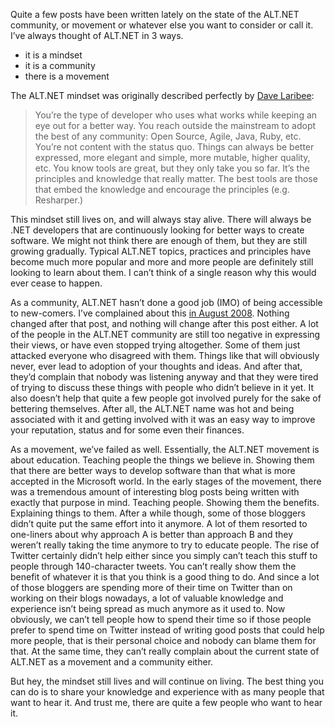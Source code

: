 Quite a few posts have been written lately on the state of the ALT.NET community, or movement or whatever else you want to consider or call it. I’ve always thought of ALT.NET in 3 ways.
- it is a mindset
- it is a community
- there is a movement

The ALT.NET mindset was originally described perfectly by <a href="http://laribee.com/blog/2007/04/10/altnet/" target="_blank">Dave Laribee</a>:

<blockquote>
You’re the type of developer who uses what works while keeping an eye out for a better way. You reach outside the mainstream to adopt the best of any community: Open Source, Agile, Java, Ruby, etc. You’re not content with the status quo. Things can always be better expressed, more elegant and simple, more mutable, higher quality, etc. You know tools are great, but they only take you so far. It’s the principles and knowledge that really matter. The best tools are those that embed the knowledge and encourage the principles (e.g. Resharper.)
</blockquote>  

This mindset still lives on, and will always stay alive. There will always be .NET developers that are continuously looking for better ways to create software. We might not think there are enough of them, but they are still growing gradually. Typical ALT.NET topics, practices and principles have become much more popular and more and more people are definitely still looking to learn about them. I can’t think of a single reason why this would ever cease to happen.

As a community, ALT.NET hasn’t done a good job (IMO) of being accessible to new-comers. I’ve complained about this <a href="/blog/2008/08/why-the-altnet-community-needs-to-change-their-ways/" target="_blank">in August 2008</a>. Nothing changed after that post, and nothing will change after this post either. A lot of the people in the ALT.NET community are still too negative in expressing their views, or have even stopped trying altogether. Some of them just attacked everyone who disagreed with them. Things like that will obviously never, ever lead to adoption of your thoughts and ideas. And after that, they’d complain that nobody was listening anyway and that they were tired of trying to discuss these things with people who didn’t believe in it yet. It also doesn’t help that quite a few people got involved purely for the sake of bettering themselves. After all, the ALT.NET name was hot and being associated with it and getting involved with it was an easy way to improve your reputation, status and for some even their finances.

As a movement, we’ve failed as well. Essentially, the ALT.NET movement is about education. Teaching people the things we believe in. Showing them that there are better ways to develop software than that what is more accepted in the Microsoft world. In the early stages of the movement, there was a tremendous amount of interesting blog posts being written with exactly that purpose in mind. Teaching people. Showing them the benefits. Explaining things to them. After a while though, some of those bloggers didn’t quite put the same effort into it anymore. A lot of them resorted to one-liners about why approach A is better than approach B and they weren’t really taking the time anymore to try to educate people. The rise of Twitter certainly didn’t help either since you simply can’t teach this stuff to people through 140-character tweets. You can’t really show them the benefit of whatever it is that you think is a good thing to do. And since a lot of those bloggers are spending more of their time on Twitter than on working on their blogs nowadays, a lot of valuable knowledge and experience isn’t being spread as much anymore as it used to. Now obviously, we can’t tell people how to spend their time so if those people prefer to spend time on Twitter instead of writing good posts that could help more people, that is their personal choice and nobody can blame them for that. At the same time, they can’t really complain about the current state of ALT.NET as a movement and a community either.

But hey, the mindset still lives and will continue on living. The best thing you can do is to share your knowledge and experience with as many people that want to hear it. And trust me, there are quite a few people who want to hear it.